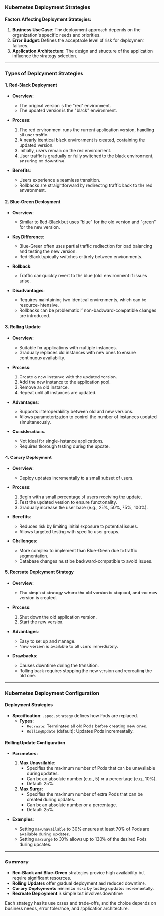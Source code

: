 ### Kubernetes Deployment Strategies

#### Factors Affecting Deployment Strategies:
1. **Business Use Case**: The deployment approach depends on the organization's specific needs and priorities.
2. **Error Budget**: Defines the acceptable level of risk for deployment failures.
3. **Application Architecture**: The design and structure of the application influence the strategy selection.

---

### Types of Deployment Strategies

#### 1. Red-Black Deployment
- **Overview**:
  - The original version is the "red" environment.
  - The updated version is the "black" environment.

- **Process**:
  1. The red environment runs the current application version, handling all user traffic.
  2. A nearly identical black environment is created, containing the updated version.
  3. Initially, users remain on the red environment.
  4. User traffic is gradually or fully switched to the black environment, ensuring no downtime.

- **Benefits**:
  - Users experience a seamless transition.
  - Rollbacks are straightforward by redirecting traffic back to the red environment.

#### 2. Blue-Green Deployment
- **Overview**:
  - Similar to Red-Black but uses "blue" for the old version and "green" for the new version.

- **Key Difference**:
  - Blue-Green often uses partial traffic redirection for load balancing and testing the new version.
  - Red-Black typically switches entirely between environments.

- **Rollback**:
  - Traffic can quickly revert to the blue (old) environment if issues arise.

- **Disadvantages**:
  - Requires maintaining two identical environments, which can be resource-intensive.
  - Rollbacks can be problematic if non-backward-compatible changes are introduced.

#### 3. Rolling Update
- **Overview**:
  - Suitable for applications with multiple instances.
  - Gradually replaces old instances with new ones to ensure continuous availability.

- **Process**:
  1. Create a new instance with the updated version.
  2. Add the new instance to the application pool.
  3. Remove an old instance.
  4. Repeat until all instances are updated.

- **Advantages**:
  - Supports interoperability between old and new versions.
  - Allows parameterization to control the number of instances updated simultaneously.

- **Considerations**:
  - Not ideal for single-instance applications.
  - Requires thorough testing during the update.

#### 4. Canary Deployment
- **Overview**:
  - Deploy updates incrementally to a small subset of users.

- **Process**:
  1. Begin with a small percentage of users receiving the update.
  2. Test the updated version to ensure functionality.
  3. Gradually increase the user base (e.g., 25%, 50%, 75%, 100%).

- **Benefits**:
  - Reduces risk by limiting initial exposure to potential issues.
  - Allows targeted testing with specific user groups.

- **Challenges**:
  - More complex to implement than Blue-Green due to traffic segmentation.
  - Database changes must be backward-compatible to avoid issues.

#### 5. Recreate Deployment Strategy
- **Overview**:
  - The simplest strategy where the old version is stopped, and the new version is created.

- **Process**:
  1. Shut down the old application version.
  2. Start the new version.

- **Advantages**:
  - Easy to set up and manage.
  - New version is available to all users immediately.

- **Drawbacks**:
  - Causes downtime during the transition.
  - Rolling back requires stopping the new version and recreating the old one.

---

### Kubernetes Deployment Configuration

#### Deployment Strategies
- **Specification**: `.spec.strategy` defines how Pods are replaced.
  - **Types**:
    - `Recreate`: Terminates all old Pods before creating new ones.
    - `RollingUpdate` (default): Updates Pods incrementally.

#### Rolling Update Configuration
- **Parameters**:
  1. **Max Unavailable**:
     - Specifies the maximum number of Pods that can be unavailable during updates.
     - Can be an absolute number (e.g., 5) or a percentage (e.g., 10%).
     - Default: 25%.
  2. **Max Surge**:
     - Specifies the maximum number of extra Pods that can be created during updates.
     - Can be an absolute number or a percentage.
     - Default: 25%.

- **Examples**:
  - Setting `maxUnavailable` to 30% ensures at least 70% of Pods are available during updates.
  - Setting `maxSurge` to 30% allows up to 130% of the desired Pods during updates.

---

### Summary
- **Red-Black and Blue-Green** strategies provide high availability but require significant resources.
- **Rolling Updates** offer gradual deployment and reduced downtime.
- **Canary Deployments** minimize risks by testing updates incrementally.
- **Recreate Deployment** is simple but involves downtime.

Each strategy has its use cases and trade-offs, and the choice depends on business needs, error tolerance, and application architecture.

